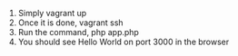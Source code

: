 1. Simply vagrant up
2. Once it is done, vagrant ssh
3. Run the command, php app.php
4. You should see Hello World on port 3000 in the browser
